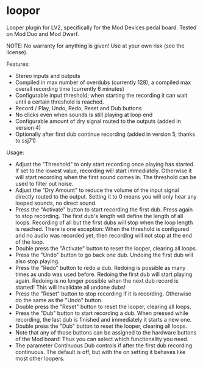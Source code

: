 # loopor
Looper plugin for LV2, specifically for the Mod Devices pedal board. Tested on Mod Duo and Mod Dwarf.

NOTE: No warranty for anything is given! Use at your own risk (see the license).

Features:
* Stereo inputs and outputs
* Compiled in max number of overdubs (currently 128), a compiled max overall recording time (currently 6 minutes)
* Configurable input threshold; when starting the recording it can wait until a certain threshold is reached.
* Record / Play, Undo, Redo, Reset and Dub buttons
* No clicks even when sounds is still playing at loop end
* Configurable amount of dry signal routed to the outputs (added in version 4)
* Optionally after first dub continue recording (added in version 5, thanks to ssj71)

Usage:
* Adjust the "Threshold" to only start recording once playing has started. If set to the lowest value, recording will start immediately.
  Otherwise it will start recording when the first sound comes in. The threshold can be used to filter out noise. 
* Adjust the "Dry Amount" to reduce the volume of the input signal directly routed to the output. Setting it to 0 means you will only hear
  any looped sounds, no direct sound.
* Press the "Activate" button to start recording the first dub. Press again to stop recording. The first dub's length will define the length
  of all loops. Recording of all but the first dubs will stop when the loop length is reached. There is one exception: When the threshold
  is configured and no audio was recorded yet, then recording will not stop at the end of the loop.
* Double press the "Activate" button to reset the looper, clearing all loops.
* Press the "Undo" button to go back one dub. Undoing the first dub will also stop playing.
* Press the "Redo" button to redo a dub. Redoing is possible as many times as undo was used before. Redoing the first dub will start playing 
  again. Redoing is no longer possible when the next dub record is started! This will invalidate all undone dubs!
* Press the "Reset" button to stop recording if it is recording. Otherwise do the same as the "Undo" button.
* Double press the "Reset" button to reset the looper, clearing all loops.
* Press the "Dub" button to start recording a dub. When pressed while recording, the last dub is finished and immediately it starts a new 
  one.
* Double press the "Dub" button to reset the looper, clearing all loops.
* Note that any of those buttons can be assigned to the hardware buttons of the Mod board! Thus you can select which functionality you need.
* The parameter Continuous Dub controls if after the first dub recording continuous. The default is off, but with the on setting it behaves like
  most other loopers.
